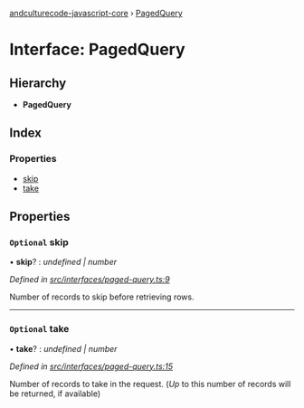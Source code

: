 [andculturecode-javascript-core](../README.md) › [PagedQuery](pagedquery.md)

# Interface: PagedQuery

## Hierarchy

* **PagedQuery**

## Index

### Properties

* [skip](pagedquery.md#optional-skip)
* [take](pagedquery.md#optional-take)

## Properties

### `Optional` skip

• **skip**? : *undefined | number*

*Defined in [src/interfaces/paged-query.ts:9](https://github.com/AndcultureCode/AndcultureCode.JavaScript.Core/blob/ca11227/src/interfaces/paged-query.ts#L9)*

Number of records to skip before retrieving rows.

___

### `Optional` take

• **take**? : *undefined | number*

*Defined in [src/interfaces/paged-query.ts:15](https://github.com/AndcultureCode/AndcultureCode.JavaScript.Core/blob/ca11227/src/interfaces/paged-query.ts#L15)*

Number of records to take in the request. (_Up_ to this number of records will be returned,
if available)
